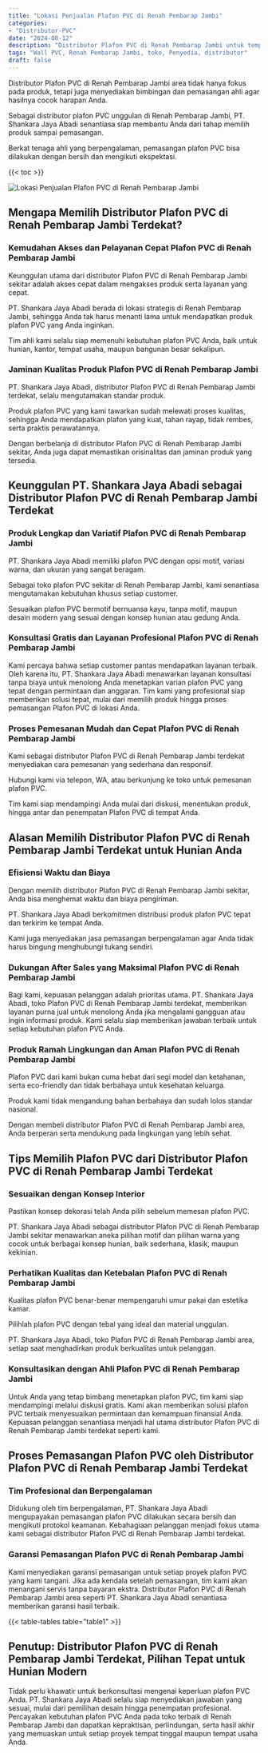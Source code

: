 ```yaml
---
title: "Lokasi Penjualan Plafon PVC di Renah Pembarap Jambi"
categories: 
- "Distributor-PVC"
date: "2024-08-12"
description: "Distributor Plafon PVC di Renah Pembarap Jambi untuk tempat tinggal, kantor, dan ritel. Panel unggulan, pilihan motif, pilihan warna elegan, beserta layanan pemasangan oleh tim ahli serta jaminan resmi!|Jasa penjualan Plafon PVC di Renah Pembarap Jambi untuk kebutuhan tempat tinggal, kantor, atau toko, dengan panel terbaik dan penempatan oleh teknisi berpengalaman dan garansi resmi.|Pilihan Plafon PVC di Renah Pembarap Jambi yang terbukti untuk hunian, perkantoran, serta toko, dengan produk berkualitas dan penempatan ditangani oleh tenaga ahli berpengalaman serta garansi resmi.|Penyediaan Plafon PVC di Renah Pembarap Jambi bagi rumah, perkantoran, dan gerai, dengan produk terbaik dan penempatan dikerjakan oleh tim profesional, disertai dengan kepastian resmi.}"
tags: "Wall PVC, Renah Pembarap Jambi, toko, Penyedia, distributor"
draft: false
---
```


Distributor Plafon PVC di Renah Pembarap Jambi area tidak hanya fokus pada produk, tetapi juga menyediakan bimbingan dan pemasangan ahli agar hasilnya cocok harapan Anda.

Sebagai distributor plafon PVC unggulan di Renah Pembarap Jambi, PT. Shankara Jaya Abadi senantiasa siap membantu Anda dari tahap memilih produk sampai pemasangan.

Berkat tenaga ahli yang berpengalaman, pemasangan plafon PVC bisa dilakukan dengan bersih dan mengikuti ekspektasi.

{{< toc >}}

![Lokasi Penjualan Plafon PVC di Renah Pembarap Jambi](/images/Distributor-PVC/Lokasi-Penjualan-Plafon-PVC-di-Renah-Pembarap-Jambi.png)


## Mengapa Memilih Distributor Plafon PVC di Renah Pembarap Jambi Terdekat?

### Kemudahan Akses dan Pelayanan Cepat Plafon PVC di Renah Pembarap Jambi

Keunggulan utama dari distributor Plafon PVC di Renah Pembarap Jambi sekitar adalah akses cepat dalam mengakses produk serta layanan yang cepat.

PT. Shankara Jaya Abadi berada di lokasi strategis di Renah Pembarap Jambi, sehingga Anda tak harus menanti lama untuk mendapatkan produk plafon PVC yang Anda inginkan.

Tim ahli kami selalu siap memenuhi kebutuhan plafon PVC Anda, baik untuk hunian, kantor, tempat usaha, maupun bangunan besar sekalipun.

### Jaminan Kualitas Produk Plafon PVC di Renah Pembarap Jambi

PT. Shankara Jaya Abadi, distributor Plafon PVC di Renah Pembarap Jambi terdekat, selalu mengutamakan standar produk.

Produk plafon PVC yang kami tawarkan sudah melewati proses kualitas, sehingga Anda mendapatkan plafon yang kuat, tahan rayap, tidak rembes, serta praktis perawatannya.

Dengan berbelanja di distributor Plafon PVC di Renah Pembarap Jambi sekitar, Anda juga dapat memastikan orisinalitas dan jaminan produk yang tersedia.

## Keunggulan PT. Shankara Jaya Abadi sebagai Distributor Plafon PVC di Renah Pembarap Jambi Terdekat

### Produk Lengkap dan Variatif Plafon PVC di Renah Pembarap Jambi

PT. Shankara Jaya Abadi memiliki plafon PVC dengan opsi motif, variasi warna, dan ukuran yang sangat beragam.

Sebagai toko plafon PVC sekitar di Renah Pembarap Jambi, kami senantiasa mengutamakan kebutuhan khusus setiap customer.

Sesuaikan plafon PVC bermotif bernuansa kayu, tanpa motif, maupun desain modern yang sesuai dengan konsep hunian atau gedung Anda.

### Konsultasi Gratis dan Layanan Profesional Plafon PVC di Renah Pembarap Jambi

Kami percaya bahwa setiap customer pantas mendapatkan layanan terbaik. Oleh karena itu, PT. Shankara Jaya Abadi menawarkan layanan konsultasi tanpa biaya untuk menolong Anda menetapkan varian plafon PVC yang tepat dengan permintaan dan anggaran. Tim kami yang profesional siap memberikan solusi tepat, mulai dari memilih produk hingga proses pemasangan Plafon PVC di lokasi Anda.

### Proses Pemesanan Mudah dan Cepat Plafon PVC di Renah Pembarap Jambi

Kami sebagai distributor Plafon PVC di Renah Pembarap Jambi terdekat menyediakan cara pemesanan yang sederhana dan responsif.

Hubungi kami via telepon, WA, atau berkunjung ke toko untuk pemesanan plafon PVC.

Tim kami siap mendampingi Anda mulai dari diskusi, menentukan produk, hingga antar dan penempatan Plafon PVC di tempat Anda.

## Alasan Memilih Distributor Plafon PVC di Renah Pembarap Jambi Terdekat untuk Hunian Anda

### Efisiensi Waktu dan Biaya

Dengan memilih distributor Plafon PVC di Renah Pembarap Jambi sekitar, Anda bisa menghemat waktu dan biaya pengiriman.

PT. Shankara Jaya Abadi berkomitmen distribusi produk plafon PVC tepat dan terkirim ke tempat Anda.

Kami juga menyediakan jasa pemasangan berpengalaman agar Anda tidak harus bingung menghubungi tukang sendiri.

### Dukungan After Sales yang Maksimal Plafon PVC di Renah Pembarap Jambi

Bagi kami, kepuasan pelanggan adalah prioritas utama. PT. Shankara Jaya Abadi, toko Plafon PVC di Renah Pembarap Jambi terdekat, memberikan layanan purna jual untuk menolong Anda jika mengalami gangguan atau ingin informasi produk. Kami selalu siap memberikan jawaban terbaik untuk setiap kebutuhan plafon PVC Anda.

### Produk Ramah Lingkungan dan Aman Plafon PVC di Renah Pembarap Jambi

Plafon PVC dari kami bukan cuma hebat dari segi model dan ketahanan, serta eco-friendly dan tidak berbahaya untuk kesehatan keluarga.

Produk kami tidak mengandung bahan berbahaya dan sudah lolos standar nasional.

Dengan membeli distributor Plafon PVC di Renah Pembarap Jambi area, Anda berperan serta mendukung pada lingkungan yang lebih sehat.

## Tips Memilih Plafon PVC dari Distributor Plafon PVC di Renah Pembarap Jambi Terdekat

### Sesuaikan dengan Konsep Interior

Pastikan konsep dekorasi telah Anda pilih sebelum memesan plafon PVC.

PT. Shankara Jaya Abadi sebagai distributor Plafon PVC di Renah Pembarap Jambi sekitar menawarkan aneka pilihan motif dan pilihan warna yang cocok untuk berbagai konsep hunian, baik sederhana, klasik, maupun kekinian.

### Perhatikan Kualitas dan Ketebalan Plafon PVC di Renah Pembarap Jambi

Kualitas plafon PVC benar-benar mempengaruhi umur pakai dan estetika kamar.

Pilihlah plafon PVC dengan tebal yang ideal dan material unggulan.

PT. Shankara Jaya Abadi, toko Plafon PVC di Renah Pembarap Jambi area, setiap saat menghadirkan produk berkualitas untuk pelanggan.

### Konsultasikan dengan Ahli Plafon PVC di Renah Pembarap Jambi

Untuk Anda yang tetap bimbang menetapkan plafon PVC, tim kami siap mendampingi melalui diskusi gratis. Kami akan memberikan solusi plafon PVC terbaik menyesuaikan permintaan dan kemampuan finansial Anda. Kepuasan pelanggan senantiasa menjadi hal utama distributor Plafon PVC di Renah Pembarap Jambi terdekat seperti kami.

## Proses Pemasangan Plafon PVC oleh Distributor Plafon PVC di Renah Pembarap Jambi Terdekat

### Tim Profesional dan Berpengalaman

Didukung oleh tim berpengalaman, PT. Shankara Jaya Abadi mengupayakan pemasangan plafon PVC dilakukan secara bersih dan mengikuti protokol keamanan. Kebahagiaan pelanggan menjadi fokus utama kami sebagai distributor Plafon PVC di Renah Pembarap Jambi terdekat.

### Garansi Pemasangan Plafon PVC di Renah Pembarap Jambi

Kami menyediakan garansi pemasangan untuk setiap proyek plafon PVC yang kami tangani. Jika ada kendala setelah pemasangan, tim kami akan menangani servis tanpa bayaran ekstra. Distributor Plafon PVC di Renah Pembarap Jambi area seperti PT. Shankara Jaya Abadi senantiasa memberikan garansi hasil terbaik.

{{< table-tables table="table1" >}}

## Penutup: Distributor Plafon PVC di Renah Pembarap Jambi Terdekat, Pilihan Tepat untuk Hunian Modern

Tidak perlu khawatir untuk berkonsultasi mengenai keperluan plafon PVC Anda. PT. Shankara Jaya Abadi selalu siap menyediakan jawaban yang sesuai, mulai dari pemilihan desain hingga penempatan profesional. Percayakan kebutuhan plafon PVC Anda pada toko terbaik di Renah Pembarap Jambi dan dapatkan kepraktisan, perlindungan, serta hasil akhir yang memuaskan untuk setiap proyek tempat tinggal maupun tempat usaha Anda.